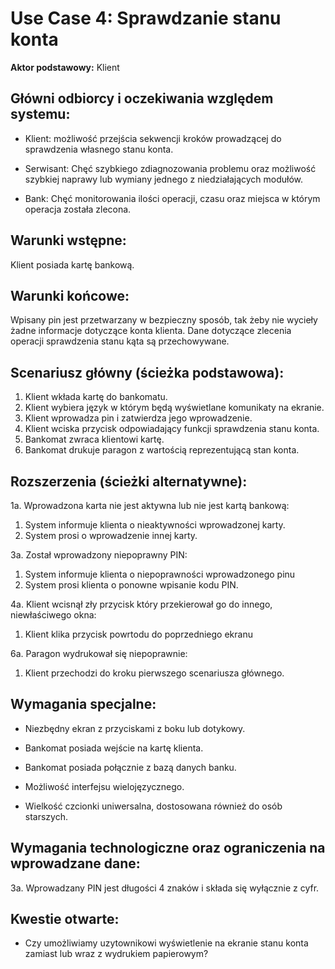 Use Case 4: Sprawdzanie stanu konta
=====================

**Aktor podstawowy:** Klient


Główni odbiorcy i oczekiwania względem systemu:
-----------------------------------------------

- Klient: możliwość przejścia sekwencji kroków prowadzącej do sprawdzenia własnego stanu konta. 

- Serwisant: Chęć szybkiego zdiagnozowania problemu oraz możliwość szybkiej naprawy lub wymiany jednego z niedziałających modułów. 

- Bank: Chęć monitorowania ilości operacji, czasu oraz miejsca w którym operacja została zlecona.

Warunki wstępne:
----------------
Klient posiada kartę bankową.

Warunki końcowe:
----------------
Wpisany pin jest przetwarzany w bezpieczny sposób, tak żeby nie wycieły żadne informacje dotyczące konta klienta. Dane dotyczące zlecenia operacji sprawdzenia stanu kąta są przechowywane.

Scenariusz główny (ścieżka podstawowa):
---------------------------------------

  1. Klient wkłada kartę do bankomatu.
  2. Klient wybiera język w którym będą wyświetlane komunikaty na ekranie.
  3. Klient wprowadza pin i zatwierdza jego wprowadzenie.
  4. Klient wciska przycisk odpowiadający funkcji sprawdzenia stanu konta.
  5. Bankomat zwraca klientowi kartę.
  6. Bankomat drukuje paragon z wartością reprezentującą stan konta.

Rozszerzenia (ścieżki alternatywne):
------------------------------------
 1a. Wprowadzona karta nie jest aktywna lub nie jest kartą bankową:
  1. System informuje klienta o nieaktywności wprowadzonej karty.
  2. System prosi o wprowadzenie innej karty.

 3a. Został wprowadzony niepoprawny PIN:
  1. System informuje klienta o niepoprawności wprowadzonego pinu
  2. System prosi klienta o ponowne wpisanie kodu PIN.

 4a. Klient wcisnął zły przycisk który przekierował go do innego, niewłaściwego okna:
  1. Klient klika przycisk powrtodu do poprzedniego ekranu

 6a. Paragon wydrukował się niepoprawnie:
  1. Klient przechodzi do kroku pierwszego scenariusza głównego.

Wymagania specjalne:
--------------------

  - Niezbędny ekran z przyciskami z boku lub dotykowy.

  - Bankomat posiada wejście na kartę klienta.

  - Bankomat posiada połącznie z bazą danych banku.
  
  - Możliwość interfejsu wielojęzycznego.
  
  - Wielkość czcionki uniwersalna, dostosowana również do osób starszych. 

Wymagania technologiczne oraz ograniczenia na wprowadzane dane:
---------------------------------------------------------------

 3a. Wprowadzany PIN jest długości 4 znaków i składa się wyłącznie z cyfr.


Kwestie otwarte:
----------------

  - Czy umożliwiamy uzytownikowi wyświetlenie na ekranie stanu konta zamiast lub wraz z wydrukiem papierowym?

